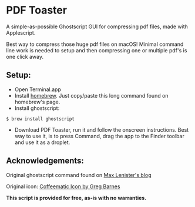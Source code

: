 PDF Toaster
=====

A simple-as-possible Ghostscript GUI for compressing pdf files, made with Applescript.

Best way to compress those huge pdf files on macOS! Minimal command line work is needed to setup and then compressing one or multiple pdf's is one click away.

## Setup:

- Open Terminal.app
- Install [homebrew](https://brew.sh). Just copy/paste this long command found on homebrew's page.
- Install ghostscript:
> 
```
$ brew install ghostscript
```
- Download PDF Toaster, run it and follow the onscreen instructions. Best way to use it, is to press Command, drag the app to the Finder toolbar and use it as a droplet.

## Acknowledgements:

Original ghostscript command found on [Max Lenister's blog](https://blog.omgmog.net/post/compressing-pdf-from-your-mac-or-linux-terminal-with-ghostscript/)

Original icon: [Coffeematic Icon by Greg Barnes](http://www.iconarchive.com/show/vintage-kitchen-icons-by-greg-barnes/Coffeematic-icon.html)




**This script is provided for free, as-is with no warranties.**
   

